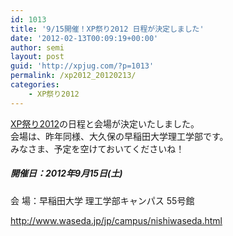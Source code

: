 ```yaml
---
id: 1013
title: '9/15開催！XP祭り2012 日程が決定しました'
date: '2012-02-13T00:09:19+00:00'
author: semi
layout: post
guid: 'http://xpjug.com/?p=1013'
permalink: /xp2012_20120213/
categories:
    - XP祭り2012
---
```


[XP祭り2012](http://xpjug.com/xp2012/ "XP祭り2012")の日程と会場が決定いたしました。  
会場は、昨年同様、大久保の早稲田大学理工学部です。  
みなさま、予定を空けておいてくださいね！

##### 開催日：2012年9月15日(土)  
会 場：早稲田大学 理工学部キャンパス 55号館

 <http://www.waseda.jp/jp/campus/nishiwaseda.html>